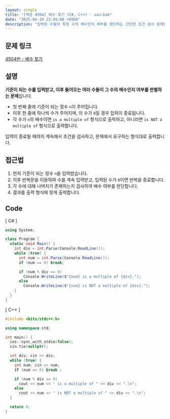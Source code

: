 ```yaml
---
layout: single
title: "[백준 4504] 배수 찾기 (C#, C++) - soo:bak"
date: "2025-04-19 22:49:00 +0900"
description: "입력된 수들이 특정 수의 배수인지 여부를 판단하는 간단한 조건 검사 문제인 백준 4504번 배수 찾기 문제의 C# 및 C++ 풀이 및 해설"
---
```


## 문제 링크
[4504번 - 배수 찾기](https://www.acmicpc.net/problem/4504)

## 설명
**기준이 되는 수를 입력받고, 이후 들어오는 여러 수들이 그 수의 배수인지 여부를 판별하는 문제**입니다.<br>

- 첫 번째 줄에 기준이 되는 정수 `n`이 주어집니다.<br>
- 이후 한 줄에 하나씩 수가 주어지며, 이 수가 `0`일 경우 입력이 종료됩니다.<br>
- 각 수가 `n`의 배수이면 `is a multiple of` 형식으로 출력하고, 아니라면 `is NOT a multiple of` 형식으로 출력합니다.<br>

입력이 종료될 때까지 계속해서 조건을 검사하고, 문제에서 요구하는 형식대로 출력합니다.<br>

## 접근법

1. 먼저 기준이 되는 정수 `n`을 입력받습니다.<br>
2. 이후 반복문을 이용하여 수를 계속 입력받고, 입력된 수가 `0`이면 반복을 종료합니다.<br>
3. 각 수에 대해 나머지가 존재하는지 검사하여 배수 여부를 판단합니다.<br>
4. 결과를 출력 형식에 맞게 출력합니다.<br>

## Code

[ C# ]

```csharp
using System;

class Program {
  static void Main() {
    int div = int.Parse(Console.ReadLine());
    while (true) {
      int num = int.Parse(Console.ReadLine());
      if (num == 0) break;

      if (num % div == 0)
        Console.WriteLine($"{num} is a multiple of {div}.");
      else
        Console.WriteLine($"{num} is NOT a multiple of {div}.");
    }
  }
}
```

[ C++ ]

```cpp
#include <bits/stdc++.h>

using namespace std;

int main() {
  ios::sync_with_stdio(false);
  cin.tie(nullptr);

  int div; cin >> div;
  while (true) {
    int num; cin >> num;
    if (num == 0) break ;

    if (num % div == 0)
      cout << num << " is a multiple of " << div << ".\n";
    else
      cout << num << " is NOT a multiple of " << div << ".\n";
  }

  return 0;
}
```
